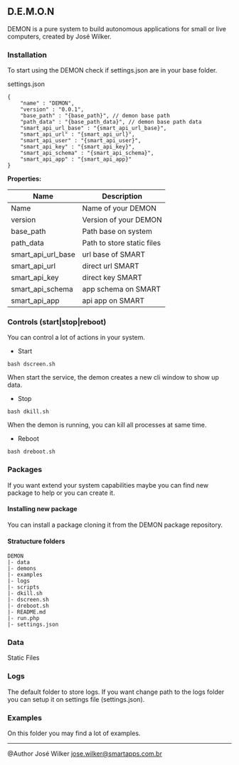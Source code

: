 D.E.M.O.N
---

DEMON is a pure system to build autonomous applications for small or live computers, created by José Wilker.

### Installation

To start using the DEMON check if settings.json are in your base folder.

settings.json

```
{
    "name" : "DEMON",
    "version" : "0.0.1",
    "base_path" : "{base_path}", // demon base path
    "path_data" : "{base_path_data}", // demon base path data
    "smart_api_url_base" : "{smart_api_url_base}",
    "smart_api_url" : "{smart_api_url}",
    "smart_api_user" : "{smart_api_user}",
    "smart_api_key" : "{smart_api_key}",
    "smart_api_schema" : "{smart_api_schema}",
    "smart_api_app" : "{smart_api_app}"
}

```

**Properties:**

Name | Description
---- | -----
Name | Name of your DEMON
version | Version of your DEMON
base_path | Path base on system
path_data | Path to store static files
smart_api_url_base | url base of SMART
smart_api_url | direct url SMART
smart_api_key | direct key SMART
smart_api_schema | app schema on SMART
smart_api_app | api app on SMART

### Controls (start|stop|reboot)

You can control a lot of actions in your system.

* Start

```
bash dscreen.sh
```

When start the service, the demon creates a new cli window to show up data.

* Stop

```
bash dkill.sh
```

When the demon is running, you can kill all processes at same time.

* Reboot

```
bash dreboot.sh
```

### Packages

If you want extend your system capabilities maybe you can find new package to help or you can create it.

#### Installing new package

You can install a package cloning it from the DEMON package repository.

#### Stratucture folders

```
DEMON
|- data
|- demons
|- examples
|- logs
|- scripts
|- dkill.sh
|- dscreen.sh
|- dreboot.sh
|- README.md
|- run.php
|- settings.json
```

### Data

Static Files

### Logs

The default folder to store logs. If you want change path to the logs folder you can setup it on settings file (settings.json).

### Examples

On this folder you may find a lot of examples.


-----

@Author José Wilker <jose.wilker@smartapps.com.br>
